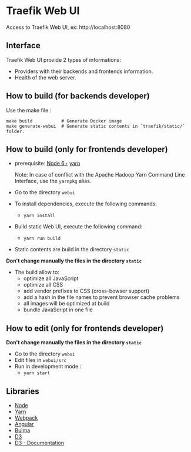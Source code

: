 # Traefik Web UI

Access to Traefik Web UI, ex: http://localhost:8080

## Interface

Traefik Web UI provide 2 types of informations:
- Providers with their backends and frontends information.
- Health of the web server.

## How to build (for backends developer)

Use the make file :

```shell
make build           # Generate Docker image
make generate-webui  # Generate static contents in `traefik/static/` folder.
```

## How to build (only for frontends developer)

- prerequisite: [Node 6+](https://nodejs.org) [yarn](https://yarnpkg.com/)

  Note: In case of conflict with the Apache Hadoop Yarn Command Line Interface, use the `yarnpkg`
  alias.

- Go to the directory `webui`

- To install dependencies, execute the following commands:
  - `yarn install`

- Build static Web UI, execute the following command:
  - `yarn run build`

- Static contents are build in the directory `static`

**Don't change manually the files in the directory `static`**

- The build allow to:
  - optimize all JavaScript
  - optimize all CSS
  - add vendor prefixes to CSS (cross-bowser support)
  - add a hash in the file names to prevent browser cache problems
  - all images will be optimized at build
  - bundle JavaScript in one file


## How to edit (only for frontends developer)

**Don't change manually the files in the directory `static`**

- Go to the directory `webui`
- Edit files in `webui/src`
- Run in development mode :
  - `yarn start`

## Libraries

- [Node](https://nodejs.org)
- [Yarn](https://yarnpkg.com/)
- [Webpack](https://github.com/webpack/webpack)
- [Angular](https://angular.io)
- [Bulma](https://bulma.io)
- [D3](https://d3js.org)
- [D3 - Documentation](https://github.com/mbostock/d3/wiki)

